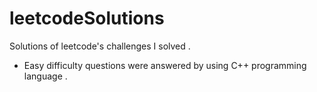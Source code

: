 # leetcodeSolutions
Solutions of leetcode's challenges I solved .
 - Easy difficulty questions were answered by using C++ programming language .
